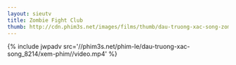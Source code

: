 ```yaml
---
layout: sieutv
title: Zombie Fight Club
thumb: http://cdn.phim3s.net/images/films/thumb/dau-truong-xac-song-zombie-fight-club-2014.jpg
---
```

{% include jwpadv src='//phim3s.net/phim-le/dau-truong-xac-song_8214/xem-phim//video.mp4' %}
